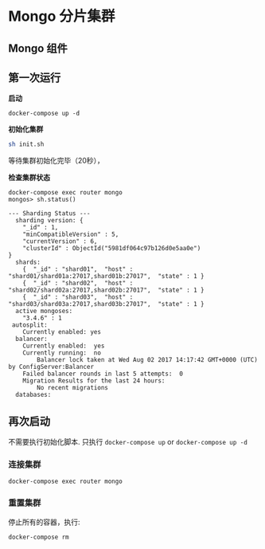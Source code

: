 # Mongo 分片集群

## Mongo 组件

## 第一次运行

**启动**

```text
docker-compose up -d
```

**初始化集群**

```sh
sh init.sh
```

等待集群初始化完毕（20秒），

**检查集群状态**

```
docker-compose exec router mongo
mongos> sh.status()

--- Sharding Status ---
  sharding version: {
	"_id" : 1,
	"minCompatibleVersion" : 5,
	"currentVersion" : 6,
	"clusterId" : ObjectId("5981df064c97b126d0e5aa0e")
}
  shards:
	{  "_id" : "shard01",  "host" : "shard01/shard01a:27017,shard01b:27017",  "state" : 1 }
	{  "_id" : "shard02",  "host" : "shard02/shard02a:27017,shard02b:27017",  "state" : 1 }
	{  "_id" : "shard03",  "host" : "shard03/shard03a:27017,shard03b:27017",  "state" : 1 }
  active mongoses:
	"3.4.6" : 1
 autosplit:
	Currently enabled: yes
  balancer:
	Currently enabled:  yes
	Currently running:  no
		Balancer lock taken at Wed Aug 02 2017 14:17:42 GMT+0000 (UTC) by ConfigServer:Balancer
	Failed balancer rounds in last 5 attempts:  0
	Migration Results for the last 24 hours:
		No recent migrations
  databases:
```

## 再次启动

不需要执行初始化脚本. 只执行 `docker-compose up` or `docker-compose up -d`

### 连接集群

```
docker-compose exec router mongo
```

### 重置集群

停止所有的容器，执行:

```
docker-compose rm
```